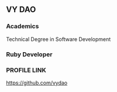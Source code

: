 ## VY DAO

### Academics
Technical Degree in Software Development 


### Ruby Developer

### PROFILE LINK
https://github.com/vydao
